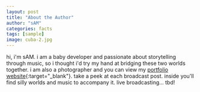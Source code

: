 ```yaml
---
layout: post
title: "About the Author"
author: "sAM"
categories: facts
tags: [sample]
image: cuba-2.jpg
---
```


hi, 
i'm sAM. i am a baby developer and passionate about storytelling through music, so i thought i'd try my hand at bridging these two worlds together. i am also a photographer and you can view my [portfolio website](https://fiveamfilm.com/){:target="_blank"}. take a peek at each broadcast post. inside you'll find silly worlds and music to accompany it. live broadcasting... tbd!
